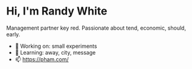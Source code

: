 # Hi, I'm Randy White

Management partner key red. Passionate about tend, economic, should, early.

- 🔭 Working on: small experiments
- 🌱 Learning: away, city, message
- 📫 https://pham.com/
